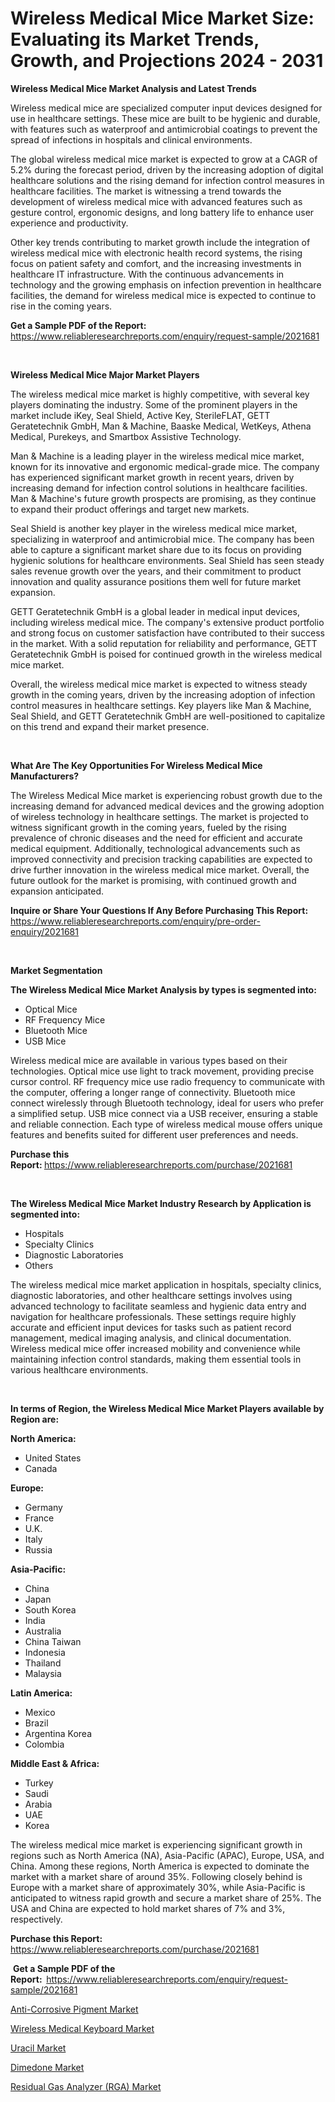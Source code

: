 <p><h1>Wireless Medical Mice Market Size: Evaluating its Market Trends, Growth, and Projections 2024 - 2031</h1></p><p><strong>Wireless Medical Mice Market Analysis and Latest Trends</strong></p>
<p><p>Wireless medical mice are specialized computer input devices designed for use in healthcare settings. These mice are built to be hygienic and durable, with features such as waterproof and antimicrobial coatings to prevent the spread of infections in hospitals and clinical environments. </p><p>The global wireless medical mice market is expected to grow at a CAGR of 5.2% during the forecast period, driven by the increasing adoption of digital healthcare solutions and the rising demand for infection control measures in healthcare facilities. The market is witnessing a trend towards the development of wireless medical mice with advanced features such as gesture control, ergonomic designs, and long battery life to enhance user experience and productivity.</p><p>Other key trends contributing to market growth include the integration of wireless medical mice with electronic health record systems, the rising focus on patient safety and comfort, and the increasing investments in healthcare IT infrastructure. With the continuous advancements in technology and the growing emphasis on infection prevention in healthcare facilities, the demand for wireless medical mice is expected to continue to rise in the coming years.</p></p>
<p><strong>Get a Sample PDF of the Report:&nbsp;</strong> <a href="https://www.reliableresearchreports.com/enquiry/request-sample/2021681">https://www.reliableresearchreports.com/enquiry/request-sample/2021681</a></p>
<p>&nbsp;</p>
<p><strong>Wireless Medical Mice Major Market Players</strong></p>
<p><p>The wireless medical mice market is highly competitive, with several key players dominating the industry. Some of the prominent players in the market include iKey, Seal Shield, Active Key, SterileFLAT, GETT Geratetechnik GmbH, Man & Machine, Baaske Medical, WetKeys, Athena Medical, Purekeys, and Smartbox Assistive Technology.</p><p>Man & Machine is a leading player in the wireless medical mice market, known for its innovative and ergonomic medical-grade mice. The company has experienced significant market growth in recent years, driven by increasing demand for infection control solutions in healthcare facilities. Man & Machine's future growth prospects are promising, as they continue to expand their product offerings and target new markets.</p><p>Seal Shield is another key player in the wireless medical mice market, specializing in waterproof and antimicrobial mice. The company has been able to capture a significant market share due to its focus on providing hygienic solutions for healthcare environments. Seal Shield has seen steady sales revenue growth over the years, and their commitment to product innovation and quality assurance positions them well for future market expansion.</p><p>GETT Geratetechnik GmbH is a global leader in medical input devices, including wireless medical mice. The company's extensive product portfolio and strong focus on customer satisfaction have contributed to their success in the market. With a solid reputation for reliability and performance, GETT Geratetechnik GmbH is poised for continued growth in the wireless medical mice market.</p><p>Overall, the wireless medical mice market is expected to witness steady growth in the coming years, driven by the increasing adoption of infection control measures in healthcare settings. Key players like Man & Machine, Seal Shield, and GETT Geratetechnik GmbH are well-positioned to capitalize on this trend and expand their market presence.</p></p>
<p>&nbsp;</p>
<p><strong>What Are The Key Opportunities For Wireless Medical Mice Manufacturers?</strong></p>
<p><p>The Wireless Medical Mice market is experiencing robust growth due to the increasing demand for advanced medical devices and the growing adoption of wireless technology in healthcare settings. The market is projected to witness significant growth in the coming years, fueled by the rising prevalence of chronic diseases and the need for efficient and accurate medical equipment. Additionally, technological advancements such as improved connectivity and precision tracking capabilities are expected to drive further innovation in the wireless medical mice market. Overall, the future outlook for the market is promising, with continued growth and expansion anticipated.</p></p>
<p><strong>Inquire or Share Your Questions If Any Before Purchasing This Report:</strong> <a href="https://www.reliableresearchreports.com/enquiry/pre-order-enquiry/2021681">https://www.reliableresearchreports.com/enquiry/pre-order-enquiry/2021681</a></p>
<p>&nbsp;</p>
<p><strong>Market Segmentation</strong></p>
<p><strong>The Wireless Medical Mice Market Analysis by types is segmented into:</strong></p>
<p><ul><li>Optical Mice</li><li>RF Frequency Mice</li><li>Bluetooth Mice</li><li>USB Mice</li></ul></p>
<p><p>Wireless medical mice are available in various types based on their technologies. Optical mice use light to track movement, providing precise cursor control. RF frequency mice use radio frequency to communicate with the computer, offering a longer range of connectivity. Bluetooth mice connect wirelessly through Bluetooth technology, ideal for users who prefer a simplified setup. USB mice connect via a USB receiver, ensuring a stable and reliable connection. Each type of wireless medical mouse offers unique features and benefits suited for different user preferences and needs.</p></p>
<p><strong>Purchase this Report:&nbsp;</strong><a href="https://www.reliableresearchreports.com/purchase/2021681">https://www.reliableresearchreports.com/purchase/2021681</a></p>
<p>&nbsp;</p>
<p><strong>The Wireless Medical Mice Market Industry Research by Application is segmented into:</strong></p>
<p><ul><li>Hospitals</li><li>Specialty Clinics</li><li>Diagnostic Laboratories</li><li>Others</li></ul></p>
<p><p>The wireless medical mice market application in hospitals, specialty clinics, diagnostic laboratories, and other healthcare settings involves using advanced technology to facilitate seamless and hygienic data entry and navigation for healthcare professionals. These settings require highly accurate and efficient input devices for tasks such as patient record management, medical imaging analysis, and clinical documentation. Wireless medical mice offer increased mobility and convenience while maintaining infection control standards, making them essential tools in various healthcare environments.</p></p>
<p>&nbsp;</p>
<p><strong>In terms of Region, the Wireless Medical Mice Market Players available by Region are:</strong></p>
<p>
    <p> <strong> North America: </strong>
        <ul>
            <li>United States</li>
            <li>Canada</li>
        </ul>
        </p> 
    <p> <strong> Europe: </strong>
        <ul>
            <li>Germany</li>
            <li>France</li>
            <li>U.K.</li>
            <li>Italy</li>
            <li>Russia</li>
        </ul>
        </p> 
    <p> <strong> Asia-Pacific: </strong>
        <ul>
            <li>China</li>
            <li>Japan</li>
            <li>South Korea</li>
            <li>India</li>
            <li>Australia</li>
            <li>China Taiwan</li>
            <li>Indonesia</li>
            <li>Thailand</li>
            <li>Malaysia</li>
        </ul>
        </p> 
    <p> <strong> Latin America: </strong>
        <ul>
            <li>Mexico</li>
            <li>Brazil</li>
            <li>Argentina Korea</li>
            <li>Colombia</li>
        </ul>
        </p> 
    <p> <strong> Middle East & Africa: </strong>
        <ul>
            <li>Turkey</li>
            <li>Saudi</li>
            <li>Arabia</li>
            <li>UAE</li>
            <li>Korea</li>
        </ul>
    </p>
    </p>
<p><p>The wireless medical mice market is experiencing significant growth in regions such as North America (NA), Asia-Pacific (APAC), Europe, USA, and China. Among these regions, North America is expected to dominate the market with a market share of around 35%. Following closely behind is Europe with a market share of approximately 30%, while Asia-Pacific is anticipated to witness rapid growth and secure a market share of 25%. The USA and China are expected to hold market shares of 7% and 3%, respectively.</p></p>
<p><strong>Purchase this Report: </strong><a href="https://www.reliableresearchreports.com/purchase/2021681">https://www.reliableresearchreports.com/purchase/2021681</a></p>
<p>&nbsp;<strong>Get a Sample PDF of the Report:&nbsp;&nbsp;</strong><a href="https://www.reliableresearchreports.com/enquiry/request-sample/2021681">https://www.reliableresearchreports.com/enquiry/request-sample/2021681</a></p>
<p><strong></strong></p>
<p><p><a href="https://acidic-farm-354.notion.site/Anti-Corrosive-Pigment-Market-Centers-on-Aspects-such-as-Market-Growth-Market-Share-Market-Opportu-9bbd8c6ec8ea49aaadbf492703d45062">Anti-Corrosive Pigment Market</a></p><p><a href="https://github.com/lataunyatinikmelvin59ilbd0dv/Market-Research-Report-List-1/blob/main/wireless-medical-keyboard-market.md">Wireless Medical Keyboard Market</a></p><p><a href="https://view.publitas.com/reportprime-1/uracil-market-insights-market-players-and-forecast-till-2031/">Uracil Market</a></p><p><a href="https://view.publitas.com/reportprime-1/dimedone-market-offer-valuable-insights-into-market-size-market-share-market-trends-and-projections-spanning-from-2024-to-2031/">Dimedone Market</a></p><p><a href="https://glittery-fuchsia-86a.notion.site/Residual-Gas-Analyzer-RGA-Market-Research-Report-Forecasted-for-Period-from-2024-2031-by-Market-bff9f7acc6a743898fd29364d9b78c22">Residual Gas Analyzer (RGA) Market</a></p></p>